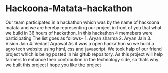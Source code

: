 # Hackoona-Matata-hackathon
Our team participated in a hackathon which was by the name of hackoona matata and we are hereby representing our project in front of you that what we build in 36 hours of hackathon.
In this hackathon 4 memebers were participating
The list goes as follows- 1. Aryan sharma
                          2. Aryan Jain
                          3. Vision Jain
                          4. Vedant Agrawal
As it was a open hackathon so we build a agro tech website using html, css and javascript.
We took halp of our friend project which is being posted in his gitub repository.
As this project will help farmers to enhance their contribution in the technology side, so thats why we built this project
I hope you like the project

